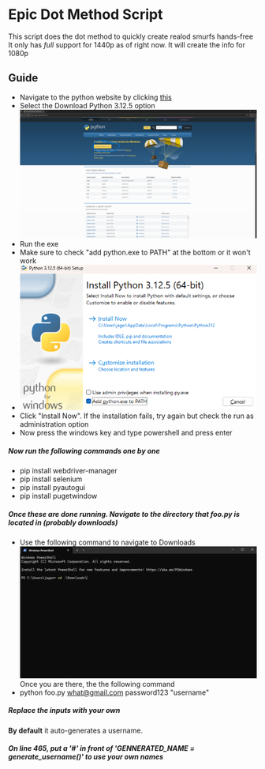 # Epic Dot Method Script

This script does the dot method to quickly create realod smurfs hands-free
It only has *full* support for 1440p as of right now. It will create the info for 1080p

## Guide
* Navigate to the python website by clicking [this](https://python.org/downloads)
*  Select the Download Python 3.12.5 option
![Python Download](images/pythonDL.png)
* Run the exe
* Make sure to check "add python.exe to PATH" at the bottom or it won't work
* ![Add to PATH](images/addtopath.png)
* Click "Install Now". If the installation fails, try again but check the run as administration option
* Now press the windows key and type powershell and press enter

##### Now run the following commands one by one
* pip install webdriver-manager
* pip install selenium
* pip install pyautogui
* pip install pugetwindow

##### Once these are done running. Navigate to the directory that foo.py is located in (probably downloads)
* Use the following command to navigate to Downloads
![Change Directory](images/cd.png)
Once you are there, the the following command
* python foo.py what@gmail.com password123 "username"
##### Replace the inputs with your own
**By default** it auto-generates a username.
##### On line 465, put a '#' in front of 'GENNERATED_NAME = generate_username()' to use your own names


